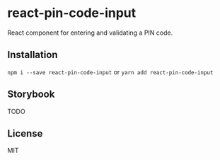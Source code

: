# react-pin-code-input
React component for entering and validating a PIN code.


## Installation

`npm i --save react-pin-code-input` or `yarn add react-pin-code-input`


## Storybook
TODO


## License
MIT
